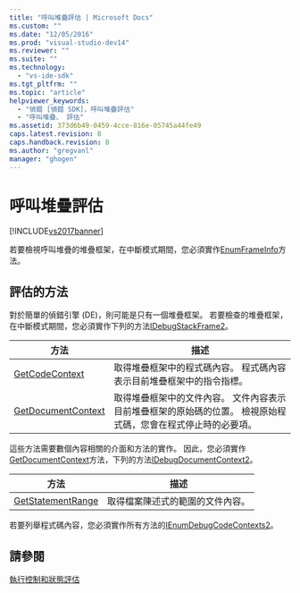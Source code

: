 ```yaml
---
title: "呼叫堆疊評估 | Microsoft Docs"
ms.custom: ""
ms.date: "12/05/2016"
ms.prod: "visual-studio-dev14"
ms.reviewer: ""
ms.suite: ""
ms.technology: 
  - "vs-ide-sdk"
ms.tgt_pltfrm: ""
ms.topic: "article"
helpviewer_keywords: 
  - "偵錯 [偵錯 SDK]，呼叫堆疊評估"
  - "呼叫堆疊、 評估"
ms.assetid: 373d6b49-0459-4cce-816e-05745a44fe49
caps.latest.revision: 8
caps.handback.revision: 8
ms.author: "gregvanl"
manager: "ghogen"
---
```

# 呼叫堆疊評估
[!INCLUDE[vs2017banner](../../code-quality/includes/vs2017banner.md)]

若要檢視呼叫堆疊的堆疊框架，在中斷模式期間，您必須實作[EnumFrameInfo](../../extensibility/debugger/reference/idebugthread2-enumframeinfo.md)方法。  
  
## 評估的方法  
 對於簡單的偵錯引擎 \(DE\)，則可能是只有一個堆疊框架。  若要檢查的堆疊框架，在中斷模式期間，您必須實作下列的方法[IDebugStackFrame2](../../extensibility/debugger/reference/idebugstackframe2.md)。  
  
|方法|描述|  
|--------|--------|  
|[GetCodeContext](../Topic/IDebugStackFrame2::GetCodeContext.md)|取得堆疊框架中的程式碼內容。  程式碼內容表示目前堆疊框架中的指令指標。|  
|[GetDocumentContext](../../extensibility/debugger/reference/idebugstackframe2-getdocumentcontext.md)|取得堆疊框架中的文件內容。  文件內容表示目前堆疊框架的原始碼的位置。  檢視原始程式碼，您會在程式停止時的必要項。|  
  
 這些方法需要數個內容相關的介面和方法的實作。  因此，您必須實作[GetDocumentContext](../Topic/IDebugCodeContext2::GetDocumentContext.md)方法，下列的方法[IDebugDocumentContext2](../../extensibility/debugger/reference/idebugdocumentcontext2.md)。  
  
|方法|描述|  
|--------|--------|  
|[GetStatementRange](../../extensibility/debugger/reference/idebugdocumentcontext2-getstatementrange.md)|取得檔案陳述式的範圍的文件內容。|  
  
 若要列舉程式碼內容，您必須實作所有方法的[IEnumDebugCodeContexts2](../../extensibility/debugger/reference/ienumdebugcodecontexts2.md)。  
  
## 請參閱  
 [執行控制和狀態評估](../../extensibility/debugger/execution-control-and-state-evaluation.md)